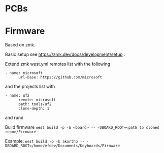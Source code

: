 # PCBs

# Firmware

Based on zmk.

Basic setup see https://zmk.dev/docs/development/setup .

Extend zmk west.yml remotes list with the following 

```
- name: microsoft
      url-base: https://github.com/microsoft
```
and the projects list with
```
- name: uf2
      remote: microsoft
      path: tools/uf2
      clone-depth: 1
```
and rund 

Build firmware `west build -p -b <board> -- -DBOARD_ROOT=<path to cloned repo>/Firmware`

Example: `west build -p -b akortho -- -DBOARD_ROOT=/home/efdev/Documents/Keyboards/Firmware`
